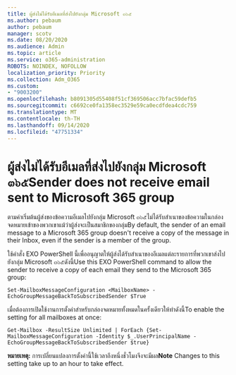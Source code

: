 ```yaml
---
title: ผู้ส่งไม่ได้รับอีเมลที่ส่งไปยังกลุ่ม Microsoft ๓๖๕
ms.author: pebaum
author: pebaum
manager: scotv
ms.date: 08/20/2020
ms.audience: Admin
ms.topic: article
ms.service: o365-administration
ROBOTS: NOINDEX, NOFOLLOW
localization_priority: Priority
ms.collection: Adm_O365
ms.custom:
- "9003200"
ms.openlocfilehash: b8091305d55408f51cf369506acc7bfac59defb5
ms.sourcegitcommit: c6692ce0fa1358ec3529e59ca0ecdfdea4cdc759
ms.translationtype: MT
ms.contentlocale: th-TH
ms.lasthandoff: 09/14/2020
ms.locfileid: "47751334"
---
```

# <a name="sender-does-not-receive-email-sent-to-microsoft-365-group"></a><span data-ttu-id="2d7f5-102">ผู้ส่งไม่ได้รับอีเมลที่ส่งไปยังกลุ่ม Microsoft ๓๖๕</span><span class="sxs-lookup"><span data-stu-id="2d7f5-102">Sender does not receive email sent to Microsoft 365 group</span></span>

<span data-ttu-id="2d7f5-103">ตามค่าเริ่มต้นผู้ส่งของข้อความอีเมลไปยังกลุ่ม Microsoft ๓๖๕ไม่ได้รับสำเนาของข้อความในกล่องจดหมายเข้าของพวกเขาแม้ว่าผู้ส่งจะเป็นสมาชิกของกลุ่ม</span><span class="sxs-lookup"><span data-stu-id="2d7f5-103">By default, the sender of an email message to a Microsoft 365 group doesn't receive a copy of the message in their Inbox, even if the sender is a member of the group.</span></span>

<span data-ttu-id="2d7f5-104">ใช้คำสั่ง EXO PowerShell นี้เพื่ออนุญาตให้ผู้ส่งได้รับสำเนาของอีเมลแต่ละรายการที่พวกเขาส่งไปยังกลุ่ม Microsoft ๓๖๕ดังนี้</span><span class="sxs-lookup"><span data-stu-id="2d7f5-104">Use this EXO PowerShell command to allow the sender to receive a copy of each email they send to the Microsoft 365 group:</span></span>  

`Set-MailboxMessageConfiguration <MailboxName> -EchoGroupMessageBackToSubscribedSender $True`  

<span data-ttu-id="2d7f5-105">เมื่อต้องการเปิดใช้งานการตั้งค่าสำหรับกล่องจดหมายทั้งหมดในครั้งเดียวให้ทำดังนี้</span><span class="sxs-lookup"><span data-stu-id="2d7f5-105">To enable the setting for all mailboxes at once:</span></span>

`Get-Mailbox -ResultSize Unlimited | ForEach {Set-MailboxMessageConfiguration -Identity $_.UserPrincipalName -EchoGroupMessageBackToSubscribedSender $true}` 

<span data-ttu-id="2d7f5-106">**หมายเหตุ:** การเปลี่ยนแปลงการตั้งค่านี้ใช้เวลาถึงหนึ่งชั่วโมงจึงจะมีผล</span><span class="sxs-lookup"><span data-stu-id="2d7f5-106">**Note** Changes to this setting take up to an hour to take effect.</span></span>